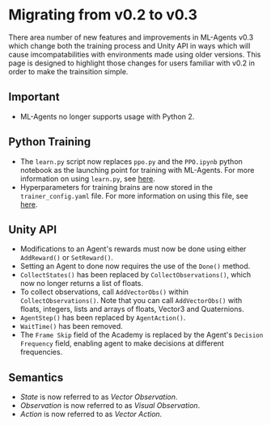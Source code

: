 # Migrating from v0.2 to v0.3

There area number of new features and improvements in ML-Agents v0.3 which change both the training process and Unity API in ways which will cause imcompatabilities with environments made using older versions. This page is designed to highlight those changes for users familiar with v0.2 in order to make the trainsition simple.

## Important
 * ML-Agents no longer supports usage with Python 2. 

## Python Training
 * The `learn.py` script now replaces `ppo.py` and the `PPO.ipynb` python notebook as the launching point for training with ML-Agents. For more information on using `learn.py`, see [here]().
 * Hyperparameters for training brains are now stored in the `trainer_config.yaml` file. For more information on using this file, see [here]().

## Unity API
 * Modifications to an Agent's rewards must now be done using either `AddReward()` or `SetReward()`.
 * Setting an Agent to done now requires the use of the `Done()` method.
 * `CollectStates()` has been replaced by `CollectObservations()`, which now no longer returns a list of floats.
 * To collect observations, call `AddVectorObs()` within `CollectObservations()`. Note that you can call `AddVectorObs()` with floats, integers, lists and arrays of floats, Vector3 and Quaternions. 
 * `AgentStep()` has been replaced by `AgentAction()`.
 * `WaitTime()` has been removed.
 * The `Frame Skip` field of the Academy is replaced by the Agent's `Decision Frequency` field, enabling agent to make decisions at different frequencies.

## Semantics
* _State_ is now referred to as _Vector Observation_.
* _Observation_ is now referred to as _Visual Observation_.
* _Action_ is now referred to as _Vector Action_.